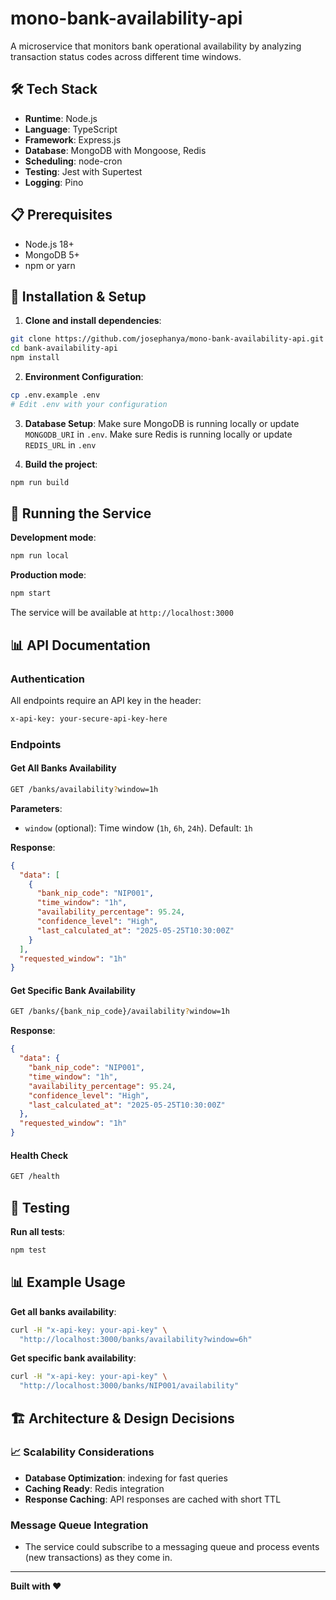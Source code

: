 # mono-bank-availability-api

A microservice that monitors bank operational availability by analyzing transaction status codes across different time windows.

## 🛠 Tech Stack

- **Runtime**: Node.js
- **Language**: TypeScript
- **Framework**: Express.js
- **Database**: MongoDB with Mongoose, Redis
- **Scheduling**: node-cron
- **Testing**: Jest with Supertest
- **Logging**: Pino

## 📋 Prerequisites

- Node.js 18+
- MongoDB 5+
- npm or yarn

## 🔧 Installation & Setup

1. **Clone and install dependencies**:
```bash
git clone https://github.com/josephanya/mono-bank-availability-api.git
cd bank-availability-api
npm install
```

2. **Environment Configuration**:
```bash
cp .env.example .env
# Edit .env with your configuration
```

3. **Database Setup**:
Make sure MongoDB is running locally or update `MONGODB_URI` in `.env`. Make sure Redis is running locally or update `REDIS_URL` in `.env`

4. **Build the project**:
```bash
npm run build
```

## 🚀 Running the Service

**Development mode**:
```bash
npm run local
```

**Production mode**:
```bash
npm start
```

The service will be available at `http://localhost:3000`

## 📊 API Documentation

### Authentication
All endpoints require an API key in the header:
```bash
x-api-key: your-secure-api-key-here
```

### Endpoints

#### Get All Banks Availability
```bash
GET /banks/availability?window=1h
```

**Parameters**:
- `window` (optional): Time window (`1h`, `6h`, `24h`). Default: `1h`

**Response**:
```json
{
  "data": [
    {
      "bank_nip_code": "NIP001",
      "time_window": "1h",
      "availability_percentage": 95.24,
      "confidence_level": "High",
      "last_calculated_at": "2025-05-25T10:30:00Z"
    }
  ],
  "requested_window": "1h"
}
```

#### Get Specific Bank Availability
```bash
GET /banks/{bank_nip_code}/availability?window=1h
```

**Response**:
```json
{
  "data": {
    "bank_nip_code": "NIP001",
    "time_window": "1h",
    "availability_percentage": 95.24,
    "confidence_level": "High",
    "last_calculated_at": "2025-05-25T10:30:00Z"
  },
  "requested_window": "1h"
}
```

#### Health Check
```bash
GET /health
```

## 🧪 Testing

**Run all tests**:
```bash
npm test
```

## 📊 Example Usage

**Get all banks availability**:
```bash
curl -H "x-api-key: your-api-key" \
  "http://localhost:3000/banks/availability?window=6h"
```

**Get specific bank availability**:
```bash
curl -H "x-api-key: your-api-key" \
  "http://localhost:3000/banks/NIP001/availability"
```

## 🏗 Architecture & Design Decisions

### 📈 Scalability Considerations
- **Database Optimization**: indexing for fast queries
- **Caching Ready**: Redis integration 
- **Response Caching**: API responses are cached with short TTL

### Message Queue Integration
- The service could subscribe to a messaging queue and process events (new transactions) as they come in.

---

**Built with ❤️**
